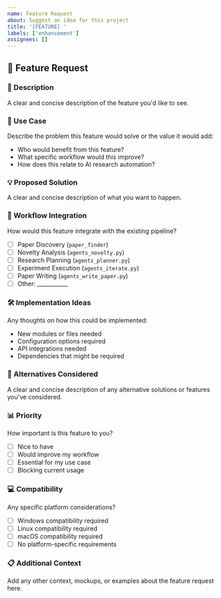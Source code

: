 ```yaml
---
name: Feature Request
about: Suggest an idea for this project
title: '[FEATURE] '
labels: ['enhancement']
assignees: []
---
```


## 🚀 Feature Request

### 📝 Description
A clear and concise description of the feature you'd like to see.

### 🎯 Use Case
Describe the problem this feature would solve or the value it would add:
- Who would benefit from this feature?
- What specific workflow would this improve?
- How does this relate to AI research automation?

### 💡 Proposed Solution
A clear and concise description of what you want to happen.

### 🔄 Workflow Integration
How would this feature integrate with the existing pipeline?
- [ ] Paper Discovery (`paper_finder`)
- [ ] Novelty Analysis (`agents_novelty.py`)
- [ ] Research Planning (`agents_planner.py`)
- [ ] Experiment Execution (`agents_iterate.py`)
- [ ] Paper Writing (`agents_write_paper.py`)
- [ ] Other: ___________

### 🛠️ Implementation Ideas
Any thoughts on how this could be implemented:
- New modules or files needed
- Configuration options required
- API integrations needed
- Dependencies that might be required

### 🔄 Alternatives Considered
A clear and concise description of any alternative solutions or features you've considered.

### 📊 Priority
How important is this feature to you?
- [ ] Nice to have
- [ ] Would improve my workflow
- [ ] Essential for my use case
- [ ] Blocking current usage

### 💻 Compatibility
Any specific platform considerations?
- [ ] Windows compatibility required
- [ ] Linux compatibility required
- [ ] macOS compatibility required
- [ ] No platform-specific requirements

### 📋 Additional Context
Add any other context, mockups, or examples about the feature request here.